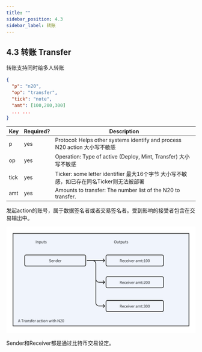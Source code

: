 ```yaml
---
title: ""
sidebar_position: 4.3
sidebar_label: 转账
---
```


## 4.3 转账 Transfer
转账支持同时给多人转账

```json
{ 
  "p": "n20",
  "op": "transfer",
  "tick": "note",
  "amt": [100,200,300]
  ... ...
}
```

| Key | Required? | Description |
| :--- | :--- | --- |
| p | yes | Protocol: Helps other systems identify and process N20 action  大小写不敏感 |
| op | yes | Operation: Type of active (Deploy, Mint, Transfer) 大小写不敏感 |
| tick | yes | Ticker: some letter identifier 最大16个字节 大小写不敏感，如已存在同名Ticker则无法被部署 |
| amt | yes | Amounts to transfer: The number list of the N20 to transfer. |


发起action的账号，属于数据签名者或者交易签名者。受到影响的接受者包含在交易输出中。


![Transfer](./transfer.png)

Sender和Receiver都是通过比特币交易设定。